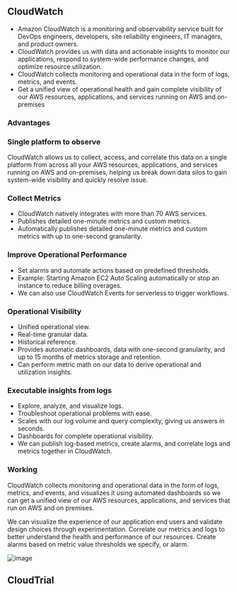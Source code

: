 
<h2>  CloudWatch </h2>


- Amazon CloudWatch is a monitoring and observability service built for DevOps engineers, developers, site reliability engineers, IT managers, and product owners.
- CloudWatch provides us with data and actionable insights to monitor our applications, respond to system-wide performance changes, and optimize resource utilization.
- CloudWatch collects monitoring and operational data in the form of logs, metrics, and events.
- Get a unified view of operational health and gain complete visibility of our AWS resources, applications, and services running on AWS and on-premises

<h3> Advantages </h3>

<h3> Single platform to observe </h3>

CloudWatch allows us to collect, access, and correlate this data on a single platform from across all your AWS resources, applications, and services running on AWS and on-premises, helping us break down data silos to gain system-wide visibility and quickly resolve issue.

<h3> Collect Metrics </h3>

- CloudWatch natively integrates with more than 70 AWS services.
- Publishes detailed one-minute metrics and custom metrics.
- Automatically publishes detailed one-minute metrics and custom metrics with up to one-second granularity.

<h3> Improve Operational Performance </h3>

- Set alarms and automate actions based on predefined thresholds.
- Example: Starting Amazon EC2 Auto Scaling automatically or stop an instance to reduce billing overages.
- We can also use CloudWatch Events for serverless to trigger workflows.


<h3> Operational Visibility </h3>

- Unified operational view.
- Real-time granular data.
- Historical reference.
- Provides automatic dashboards, data with one-second granularity, and up to 15 months of metrics storage and retention.
- Can  perform metric math on our data to derive operational and utilization insights.

<h3> Executable insights from logs </h3>

- Explore, analyze, and visualize logs.
- Troubleshoot operational problems with ease.
- Scales with our log volume and query complexity, giving us answers in seconds.
- Dashboards for complete operational visibility.
- We can publish log-based metrics, create alarms, and correlate logs and metrics together in CloudWatch.



<h3> Working </h3> 

CloudWatch collects monitoring and operational data in the form of logs, metrics, and events, and visualizes it using automated dashboards so we can get a unified view of our AWS resources, applications, and services that run on AWS and on premises.

We can visualize the experience of our application end users and validate design choices through experimentation. Correlate our metrics and logs to better understand the health and performance of our resources. Create alarms based on metric value thresholds we specify, or alarm.

![image](https://user-images.githubusercontent.com/58930229/195011187-f6cfabcb-4298-4449-bac8-697911242849.png)





<h2> CloudTrial </h2>
